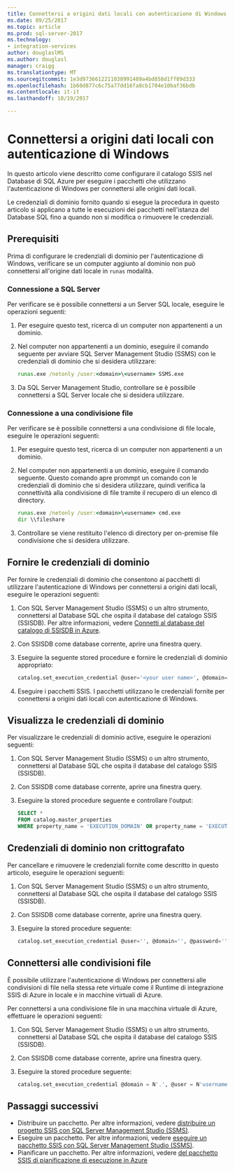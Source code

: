 ```yaml
---
title: Connettersi a origini dati locali con autenticazione di Windows | Documenti Microsoft
ms.date: 09/25/2017
ms.topic: article
ms.prod: sql-server-2017
ms.technology:
- integration-services
author: douglaslMS
ms.author: douglasl
manager: craigg
ms.translationtype: MT
ms.sourcegitcommit: 1e3d9736612211038991489a4bd858d1ff89d333
ms.openlocfilehash: 1b60d877c6c75a77dd16fa8cb1704e10baf36bdb
ms.contentlocale: it-it
ms.lasthandoff: 10/19/2017

---
```

# <a name="connect-to-on-premises-data-sources-with-windows-authentication"></a>Connettersi a origini dati locali con autenticazione di Windows
In questo articolo viene descritto come configurare il catalogo SSIS nel Database di SQL Azure per eseguire i pacchetti che utilizzano l'autenticazione di Windows per connettersi alle origini dati locali.

Le credenziali di dominio fornito quando si esegue la procedura in questo articolo si applicano a tutte le esecuzioni dei pacchetti nell'istanza del Database SQL fino a quando non si modifica o rimuovere le credenziali.

## <a name="prerequisite"></a>Prerequisiti
Prima di configurare le credenziali di dominio per l'autenticazione di Windows, verificare se un computer aggiunto al dominio non può connettersi all'origine dati locale in `runas` modalità.

### <a name="connecting-to-sql-server"></a>Connessione a SQL Server
Per verificare se è possibile connettersi a un Server SQL locale, eseguire le operazioni seguenti:

1.  Per eseguire questo test, ricerca di un computer non appartenenti a un dominio.

2.  Nel computer non appartenenti a un dominio, eseguire il comando seguente per avviare SQL Server Management Studio (SSMS) con le credenziali di dominio che si desidera utilizzare:

    ```cmd
    runas.exe /netonly /user:<domain>\<username> SSMS.exe
    ```

3.  Da SQL Server Management Studio, controllare se è possibile connettersi a SQL Server locale che si desidera utilizzare.

### <a name="connecting-to-a-file-share"></a>Connessione a una condivisione file
Per verificare se è possibile connettersi a una condivisione di file locale, eseguire le operazioni seguenti:

1.  Per eseguire questo test, ricerca di un computer non appartenenti a un dominio.

2.  Nel computer non appartenenti a un dominio, eseguire il comando seguente. Questo comando apre prommpt un comando con le credenziali di dominio che si desidera utilizzare, quindi verifica la connettività alla condivisione di file tramite il recupero di un elenco di directory.

    ```cmd
    runas.exe /netonly /user:<domain>\<username> cmd.exe
    dir \\fileshare
    ```

3.  Controllare se viene restituito l'elenco di directory per on-premise file condivisione che si desidera utilizzare.

## <a name="provide-domain-credentials"></a>Fornire le credenziali di dominio
Per fornire le credenziali di dominio che consentono ai pacchetti di utilizzare l'autenticazione di Windows per connettersi a origini dati locali, eseguire le operazioni seguenti:

1.  Con SQL Server Management Studio (SSMS) o un altro strumento, connettersi al Database SQL che ospita il database del catalogo SSIS (SSISDB). Per altre informazioni, vedere [Connetti al database del catalogo di SSISDB in Azure](ssis-azure-connect-to-catalog-database.md).

2.  Con SSISDB come database corrente, aprire una finestra query.

3.  Eseguire la seguente stored procedure e fornire le credenziali di dominio appropriato:

    ```sql
    catalog.set_execution_credential @user='<your user name>', @domain='<your domain name>', @password='<your password>'
    ```
4.  Eseguire i pacchetti SSIS. I pacchetti utilizzano le credenziali fornite per connettersi a origini dati locali con autenticazione di Windows.

## <a name="view-domain-credentials"></a>Visualizza le credenziali di dominio
Per visualizzare le credenziali di dominio active, eseguire le operazioni seguenti:

1.  Con SQL Server Management Studio (SSMS) o un altro strumento, connettersi al Database SQL che ospita il database del catalogo SSIS (SSISDB).

2.  Con SSISDB come database corrente, aprire una finestra query.

3.  Eseguire la stored procedure seguente e controllare l'output:

    ```sql
    SELECT * 
    FROM catalog.master_properties
    WHERE property_name = 'EXECUTION_DOMAIN' OR property_name = 'EXECUTION_USER'
    ```

## <a name="clear-domain-credentials"></a>Credenziali di dominio non crittografato
Per cancellare e rimuovere le credenziali fornite come descritto in questo articolo, eseguire le operazioni seguenti:

1.  Con SQL Server Management Studio (SSMS) o un altro strumento, connettersi al Database SQL che ospita il database del catalogo SSIS (SSISDB).

2.  Con SSISDB come database corrente, aprire una finestra query.

3.  Eseguire la stored procedure seguente:

    ```sql
    catalog.set_execution_credential @user='', @domain='', @password=''
    ```

## <a name="connect-to-file-shares"></a>Connettersi alle condivisioni file
È possibile utilizzare l'autenticazione di Windows per connettersi alle condivisioni di file nella stessa rete virtuale come il Runtime di integrazione SSIS di Azure in locale e in macchine virtuali di Azure.

Per connettersi a una condivisione file in una macchina virtuale di Azure, effettuare le operazioni seguenti:

1.  Con SQL Server Management Studio (SSMS) o un altro strumento, connettersi al Database SQL che ospita il database del catalogo SSIS (SSISDB).

2.  Con SSISDB come database corrente, aprire una finestra query.

3.  Eseguire la stored procedure seguente:

    ```sql
    catalog.set_execution_credential @domain = N'.', @user = N'username of local account on Azure virtual machine', @password = N'password'
    ```

## <a name="next-steps"></a>Passaggi successivi
- Distribuire un pacchetto. Per altre informazioni, vedere [distribuire un progetto SSIS con SQL Server Management Studio (SSMS)](../ssis-quickstart-deploy-ssms.md).
- Eseguire un pacchetto. Per altre informazioni, vedere [eseguire un pacchetto SSIS con SQL Server Management Studio (SSMS)](../ssis-quickstart-run-ssms.md).
- Pianificare un pacchetto. Per altre informazioni, vedere [del pacchetto SSIS di pianificazione di esecuzione in Azure](ssis-azure-schedule-packages.md)

